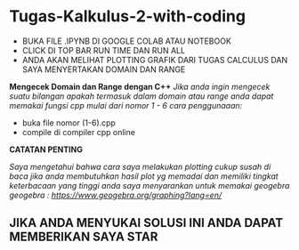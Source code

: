 # Tugas-Kalkulus-2-with-coding
- BUKA FILE .IPYNB DI GOOGLE COLAB ATAU NOTEBOOK
- CLICK DI TOP BAR RUN TIME DAN RUN ALL
- ANDA AKAN MELIHAT PLOTTING GRAFIK DARI TUGAS CALCULUS DAN SAYA MENYERTAKAN DOMAIN DAN RANGE

**Mengecek Domain dan Range dengan C++**
*Jika anda ingin mengecek suatu bilangan apakah termasuk dalam domain atau range anda dapat memakai fungsi cpp mulai dari nomor 1 - 6*
*cara penggunaaan:*
- buka file nomor (1-6).cpp 
- compile di compiler cpp online

**CATATAN PENTING**

*Saya mengetahui bahwa cara saya melakukan plotting cukup susah di baca jika anda membutuhkan hasil plot yg memadai dan memiliki tingkat keterbacaan yang tinggi anda saya menyarankan untuk memakai geogebra*
*geogebra :* 
*https://www.geogebra.org/graphing?lang=en/*

## JIKA ANDA MENYUKAI SOLUSI INI ANDA DAPAT MEMBERIKAN SAYA STAR


